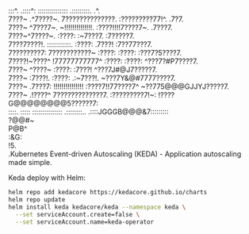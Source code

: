 :::^.     .::::^:     :::::::::::::::    .:::::::::.                   .^.                  
7???~   .^7????~.     7??????????????.   :?????????77!^.              .7?7.                 
7???~  ^7???7~.       ~!!!!!!!!!!!!!!.   :????!!!!7????7~.           .7???7.                
7???~^7????~.                            :????:    :~7???7.         :7?????7.               
7???7????!.           ::::::::::::.      :????:      .7???!        :7??77???7.              
7????????7:           7???????????~      :????:       :????:      :???7?5????7.             
7????!~????^          !77777777777^      :????:       :????:     ^???7?#P7????7.            
7???~  ^????~                            :????:      :7???!     ^???7J#@J7?????7.           
7???~   :7???!.                          :????:   .:~7???!.    ~???7Y&@#7777????7.          
7???~    .7???7:      !!!!!!!!!!!!!!!    :????7!!77????7^     ~??775@@@GJJYJ?????7.         
7???~     .!????^     7?????????????7.   :?????????7!~:      !????G@@@@@@@@5??????7:        
::::.       :::::     :::::::::::::::    .::::::::..        .::::JGGGB@@@&7:::::::::        
                                                                      ?@@#~                  
                                                                      P@B^                   
                                                                    :&G:                    
                                                                    !5.                     
                                                                    .Kubernetes Event-driven Autoscaling (KEDA) - Application autoscaling made simple.


Keda deploy with Helm:

```sh
helm repo add kedacore https://kedacore.github.io/charts
helm repo update
helm install keda kedacore/keda --namespace keda \
  --set serviceAccount.create=false \
  --set serviceAccount.name=keda-operator
```